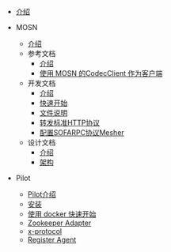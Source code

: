 - [介绍](./Home.md)
- MOSN
  * [介绍](./mosn/README.md)
  * 参考文档
    * [介绍](./mosn/reference/README.md)
    * [使用 MOSN 的CodecClient 作为客户端](./mosn/reference/HowtoUseMosnAsClient.md)
  * 开发文档
    * [介绍](./mosn/develop/README.md)
    * [快速开始](./mosn/develop/quickstart.md)
    * [文件说明](./mosn/develop/RunMosnTests.md)
    * [转发标准HTTP协议](./mosn/develop/RunMosnHttpProxy.md)
    * [配置SOFARPC协议Mesher](./mosn/develop/RunMosnSofaProxy.md)
  * 设计文档
    * [介绍](./mosn/design/README.md)
    * [架构](./mosn/design/architecture.md)
- Pilot
  * [Pilot介绍](./pilot/README.md)
  * [安装](./pilot/setup/zookeeper/installation.md)
  * [使用 docker 快速开始](./pilot/setup/zookeeper/quick_start_docker.md)
  * [Zookeeper Adapter](./pilot/zookeeper-adapter.md)
  * [x-protocol](./pilot/x-protocol.md)
  * [Register Agent](./pilot/register-agent.md)

  ​